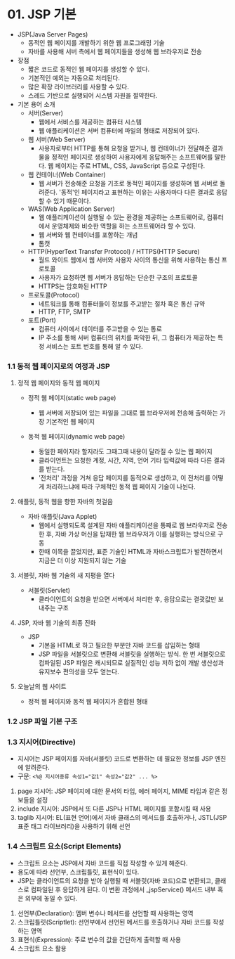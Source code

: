 # 01. JSP 기본

- JSP(Java Server Pages)
  - 동적인 웹 페이지를 개발하기 위한 웹 프로그래밍 기술
  - 자바를 사용해 서버 측에서 웹 페이지들을 생성해 웹 브라우저로 전송
- 장점
  - 짧은 코드로 동적인 웹 페이지를 생성할 수 있다.
  - 기본적인 예외는 자동으로 처리된다.
  - 많은 확장 라이브러리를 사용할 수 있다.
  - 스레드 기반으로 실행되어 시스템 자원을 절약한다.
- 기본 용어 소개
  - 서버(Server)
    - 웹에서 서비스를 제공하는 컴퓨터 시스템
    - 웹 애플리케이션은 서버 컴퓨터에 파일의 형태로 저장되어 있다.
  - 웹 서버(Web Server)
    - 사용자로부터 HTTP를 통해 요청을 받거나, 웹 컨테이너가 전달해준 결과물을 정적인 페이지로 생성하여 사용자에게 응답해주는 소프트웨어를 말한다. 웹 페이지는 주로 HTML, CSS, JavaScript 등으로 구성된다.
  - 웹 컨테이너(Web Container)
    - 웹 서버가 전송해준 요청을 기초로 동적인 페이지를 생성하며 웹 서버로 돌려준다. '동적'인 페이지라고 표현하는 이유는 사용자마다 다른 결과로 응답할 수 있기 때문이다.
  - WAS(Web Application Server)
    - 웹 애플리케이션이 실행될 수 있는 환경을 제공하는 소프트웨어로, 컴퓨터에서 운영체제와 비슷한 역할을 하는 소프트웨어라 할 수 있다.
    - 웹 서버와 웹 컨테이너를 포함하는 개념
    - 톰캣
  - HTTP(HyperText Transfer Protocol) / HTTPS(HTTP Secure)
    - 월드 와이드 웹에서 웹 서버와 사용자 사이의 통신을 위해 사용하는 통신 프로토콜
    - 사용자가 요청하면 웹 서버가 응답하는 단순한 구조의 프로토콜
    -  HTTPS는 암호화된 HTTP
  - 프로토콜(Protocol)
    - 네트워크를 통해 컴퓨터들이 정보를 주고받는 절차 혹은 통신 규약
    - HTTP, FTP, SMTP
  - 포트(Port)
    - 컴퓨터 사이에서 데이터를 주고받을 수 있는 통로
    - IP 주소를 통해 서버 컴퓨터의 위치를 파악한 뒤, 그 컴퓨터가 제공하는 특정 서비스는 포트 번호를 통해 알 수 있다.



### 1.1 동적 웹 페이지로의 여정과 JSP

1. 정적 웹 페이지와 동적 웹 페이지

   - 정적 웹 페이지(static web page)
     - 웹 서버에 저장되어 있는 파일을 그대로 웹 브라우저에 전송해 출력하는 가장 기본적인 웹 페이지

   - 동적 웹 페이지(dynamic web page)
     - 동일한 페이지라 할지라도 그때그때 내용이 달라질 수 있는 웹 페이지
     - 클라이언트는 요청한 계정, 시간, 지역, 언어 기타 입력값에 따라 다른 결과를 받는다.
     - '전처리' 과정을 거쳐 응답 페이지를 동적으로 생성하고, 이 전처리를 어떻게 처리하느냐에 따라 구체적인 동적 웹 페이지 기술이 나뉜다.
2. 애플릿, 동적 웹을 향한 자바의 첫걸음
   - 자바 애플릿(Java Applet)
     - 웹에서 실행되도록 설계된 자바 애플리케이션을 통째로 웹 브라우저로 전송한 후, 자바 가상 머신을 탑재한 웹 브라우저가 이를 실행하는 방식으로 구동
     - 한때 이목을 끌었지만, 표준 기술인 HTML과 자바스크립트가 발전하면서 지금은 더 이상 지원되지 않는 기술
3. 서블릿, 자바 웹 기술의 새 지평을 열다
   - 서블릿(Servlet)
     - 클라이언트의 요청을 받으면 서버에서 처리한 후, 응답으로는 결괏값만 보내주는 구조
4. JSP, 자바 웹 기술의 최종 진화
   - JSP
     - 기본을 HTML로 하고 필요한 부분만 자바 코드를 삽임하는 형태
     - JSP 파일을 서블릿으로 변환해 서블릿을 실행하는 방식. 한 번 서블릿으로 컴파일된 JSP 파일은 캐시되므로 실질적인 성능 저하 없이 개발 생산성과 유지보수 편의성을 모두 얻는다.
5. 오늘날의 웹 사이트
   - 정적 웹 페이지와 동적 웹 페이지가 혼합된 형태



### 1.2 JSP 파일 기본 구조



### 1.3 지시어(Directive)

- 지시어는 JSP 페이지를 자바(서블릿) 코드로 변환하는 데 필요한 정보를 JSP 엔진에 알려준다.
- 구문: `<%@ 지시어종류 속성1="값1" 속성2="값2" ... %>`

1. page 지시어: JSP 페이지에 대한 문서의 타입, 에러 페이지, MIME 타입과 같은 정보들을 설정
2. include 지시어: JSP에서 또 다른 JSP나 HTML 페이지를 포함시킬 때 사용
3. taglib 지시어: EL(표현 언어)에서 자바 클래스의 메서드를 호출하거나, JSTL(JSP 표준 태그 라이브러리)을 사용하기 위해 선언



### 1.4 스크립트 요소(Script Elements)

- 스크립트 요소는 JSP에서 자바 코드를 직접 작성할 수 있게 해준다.
- 용도에 따라 선언부, 스크립틀릿, 표현식이 있다.
- JSP는 클라이언트의 요청을 받아 실행될 때 서블릿(자바 코드)으로 변환되고, 클래스로 컴파일된 후 응답하게 된다. 이 변환 과정에서 _jspService() 메서드 내부 혹은 외부에 놓일 수 있다.

1. 선언부(Declaration): 멤버 변수나 메서드를 선언할 때 사용하는 영역
2. 스크립틀릿(Scriptlet): 선언부에서 선언된 메서드를 호출하거나 자바 코드를 작성하는 영역
3. 표현식(Expression): 주로 변수의 값을 간단하게 출력할 때 사용
4. 스크립트 요소 활용